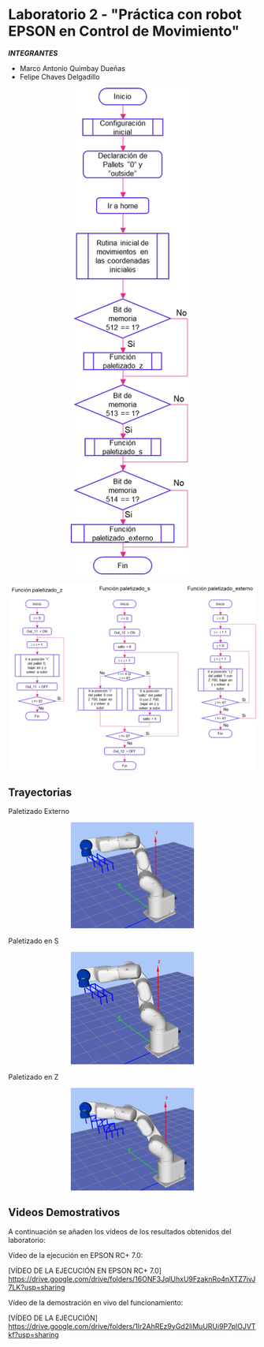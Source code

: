 # Laboratorio 2 - "Práctica con robot EPSON en Control de Movimiento"

***INTEGRANTES***

* Marco Antonio Quimbay Dueñas
* Felipe Chaves Delgadillo

<p align="center">
    <img src=images/DiagramaDeFlujoGeneral.png alt="Diagrama De Flujo General " width="250">
</p>
<p align="center">
    <img src=images/DiagramaDeFlujoFunciones.png alt="Diagrama De Flujo Funciones" width="1200">
</p>

## Trayectorias 
Paletizado Externo
<p align="center">
    <img src=images/paletizado_externo.png alt="Paletizado Externo " width="250">
</p>

Paletizado en S
<p align="center">
    <img src=images/paletizado_s.png alt="Paletizado en S " width="250">
</p>

Paletizado en Z
<p align="center">
    <img src=images/Paletizado_z.png alt="Paletizado en Z " width="250">
</p>

## Videos Demostrativos
A continuación se añaden los vídeos de los resultados obtenidos del laboratorio:

Vídeo de la ejecución en EPSON RC+ 7.0:

[VÍDEO DE LA EJECUCIÓN EN EPSON RC+ 7.0] <url>https://drive.google.com/drive/folders/16ONF3JqlUhxU9FzaknRo4nXTZ7jvJ7LK?usp=sharing</url>

Vídeo de la demostración en vivo del funcionamiento:

[VÍDEO DE LA EJECUCIÓN] <url>https://drive.google.com/drive/folders/1lr2AhREz9yGd2liMuURUi9P7plOJVTkf?usp=sharing</url>

